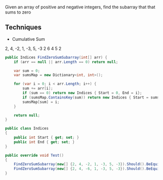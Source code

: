 Given an array of positive and negative integers, find the subarray that
that sums to zero

## Techniques

- Cumulative Sum

2, 4, -2, 1, -3, 5, -3
2  6   4  5   2 

```csharp
public Indices FindZeroSumSubarray(int[] arr) {
    if (arr == null || arr.Length == 0) return null;

    var sum = 0;
    var sumsMap = new Dictionary<int, int>();

    for (var i = 0; i < arr.Length; i++) {
        sum += arr[i];
        if (sum == 0) return new Indices { Start = 0, End = i};
        if (sumsMap.ContainsKey(sum)) return new Indices { Start = sumsMap[sum] + 1, End = i};
        sumsMap[sum] = i;
    }

    return null;
}

public class Indices
{
    public int Start { get; set; }
    public int End { get; set; }
}

public override void Test()
{
    FindZeroSumSubarray(new[] {2, 4, -2, 1, -3, 5, -3}).Should().BeEquivalentTo(new Indices {Start = 1, End = 4});
    FindZeroSumSubarray(new[] {2, 4, -6, 1, -3, 5, -3}).Should().BeEquivalentTo(new Indices {Start = 0, End = 2});
}
```
